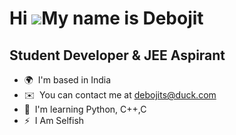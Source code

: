 
Hi ![](https://user-images.githubusercontent.com/18350557/176309783-0785949b-9127-417c-8b55-ab5a4333674e.gif)My name is Debojit
===============================================================================================================================

Student Developer & JEE Aspirant
--------------------------------

* 🌍  I'm based in India
* ✉️  You can contact me at [debojits@duck.com](mailto:debojits@duck.com)
* 🧠  I'm learning Python, C++,C
* ⚡  I Am Selfish
